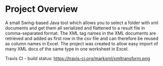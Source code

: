 Project Overview
================

A small Swing-based Java tool which allows you to select a folder with xml documents and get them all 
serialized and flattened to a result file in comma-separated format. The XML tag names in the XML documents 
are retrieved and added as first row in the csv file and can therefore be reused as column names in Excel. 
The project was created to allow easy import of many XML docs of the same type in one worksheet in Excel.

Travis CI - build status: https://travis-ci.org/marksml/xmltransform.png

